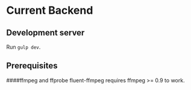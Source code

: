 # Current Backend

## Development server

Run `gulp dev`.

## Prerequisites

####ffmpeg and ffprobe
fluent-ffmpeg requires ffmpeg >= 0.9 to work.
